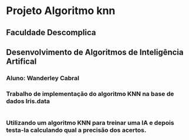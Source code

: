 # Projeto Algoritmo knn

## Faculdade Descomplica

## Desenvolvimento de Algoritmos de Inteligência Artifical

### Aluno: Wanderley Cabral

### Trabalho de implementação do algoritmo KNN na base de dados Iris.data

#

### Utilizando um algoritmo KNN para treinar uma IA e depois testa-la calculando qual a precisão dos acertos.
